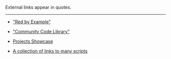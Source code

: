 External links appear in quotes.
***


* ["Red by Example"](http://www.red-by-example.org/index.html)

* ["Community Code Library"](https://github.com/red/code)

* [Projects Showcase](https://github.com/red/red/wiki/Projects-showcase-%28links-to-remember%29)

* [A collection of links to many scripts](https://github.com/red/red/wiki/Scripts%20collection)